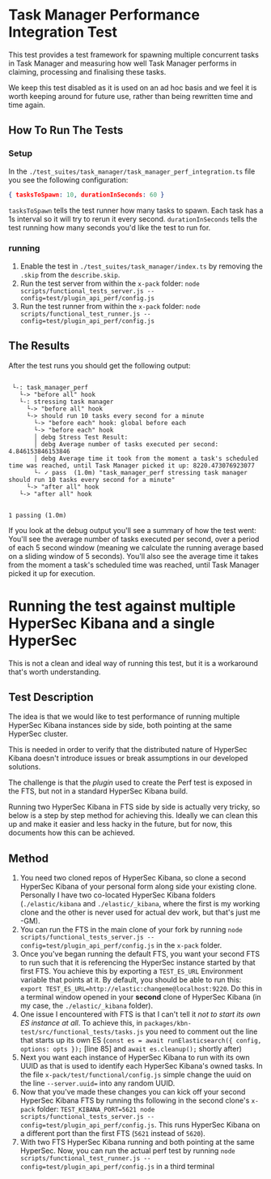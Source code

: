 # Task Manager Performance Integration Test 

This test provides a test framework for spawning multiple concurrent tasks in
Task Manager and measuring how well Task Manager performs in claiming, processing
and finalising these tasks.

We keep this test disabled as it is used on an ad hoc basis and we feel it is
worth keeping around for future use, rather than being rewritten time and time again.

## How To Run The Tests

### Setup
In the `./test_suites/task_manager/task_manager_perf_integration.ts` file you see the following configuration:

```json
{ tasksToSpawn: 10, durationInSeconds: 60 }
```

`tasksToSpawn` tells the test runner how many tasks to spawn. Each task has a 1s interval so it will try to rerun it every second.
`durationInSeconds` tells the test running how many seconds you'd like the test to run for.

### running

1. Enable the test in `./test_suites/task_manager/index.ts` by removing the `.skip` from the `describe.skip`.
1. Run the test server from within the `x-pack` folder: `node scripts/functional_tests_server.js --config=test/plugin_api_perf/config.js`
1. Run the test runner from within the `x-pack` folder: `node scripts/functional_test_runner.js --config=test/plugin_api_perf/config.js`

## The Results
After the test runs you should get the following output:
```

 └-: task_manager_perf
   └-> "before all" hook
   └-: stressing task manager
     └-> "before all" hook
     └-> should run 10 tasks every second for a minute
       └-> "before each" hook: global before each
       └-> "before each" hook
       │ debg Stress Test Result:
       │ debg Average number of tasks executed per second: 4.846153846153846
       │ debg Average time it took from the moment a task's scheduled time was reached, until Task Manager picked it up: 8220.473076923077
       └- ✓ pass  (1.0m) "task_manager_perf stressing task manager should run 10 tasks every second for a minute"
     └-> "after all" hook
   └-> "after all" hook


1 passing (1.0m)

```

If you look at the debug output you'll see a summary of how the test went:
You'll see the average number of tasks executed per second, over a period of each 5 second window (meaning we calculate the running average based on a sliding window of 5 seconds).
You'll also see the average time it takes from the moment a task's scheduled time was reached, until Task Manager picked it up for execution.


# Running the test against multiple HyperSec Kibana and a single HyperSec
This is not a clean and ideal way of running this test, but it is a workaround that's worth understanding.

## Test Description
The idea is that we would like to test performance of running multiple HyperSec Kibana instances side by side, both pointing at the same HyperSec cluster.

This is needed in order to verify that the distributed nature of HyperSec Kibana doesn't introduce issues or break assumptions in our developed solutions.

The challenge is that the _plugin_ used to create the Perf test is exposed in the FTS, but not in a standard HyperSec Kibana build.

Running two HyperSec Kibana in FTS side by side is actually very tricky, so below is a step by step method for achieving this.
Ideally we can clean this up and make it easier and less hacky in the future, but for now, this documents how this can be achieved.

## Method
1. You need two cloned repos of HyperSec Kibana, so clone a second HyperSec Kibana of your personal form along side your existing clone. Personally I have two co-located HyperSec Kibana folders (`./elastic/kibana` and `./elastic/_kibana`, where the first is my working clone and the other is never used for actual dev work, but that's just me -GM).
1. You can run the FTS in the main clone of your fork by running `node scripts/functional_tests_server.js --config=test/plugin_api_perf/config.js` in the `x-pack` folder.
1. Once you've began running the default FTS, you want your second FTS to run such that it is referencing the HyperSec instance started by that first FTS. You achieve this by exporting a `TEST_ES_URL` Environment variable that points at it. By default, you should be able to run this: `export TEST_ES_URL=http://elastic:changeme@localhost:9220`. Do this in a terminal window opened in your **second** clone of HyperSec Kibana (in my case, the `./elastic/_kibana` folder).
1. One issue I encountered with FTS is that I can't tell it _not to start its own ES instance at all_. To achieve this, in `packages/kbn-test/src/functional_tests/tasks.js` you need to comment out the line that starts up its own ES (`const es = await runElasticsearch({ config, options: opts });` [line 85]  and `await es.cleanup();` shortly after)
1. Next you want each instance of HyperSec Kibana to run with its own UUID as that is used to identify each HyperSec Kibana's owned tasks. In the file `x-pack/test/functional/config.js` simple change the uuid on the line `--server.uuid=` into any random UUID.
1. Now that you've made these changes you can kick off your second HyperSec Kibana FTS by running ths following in the second clone's `x-pack` folder: `TEST_KIBANA_PORT=5621 node scripts/functional_tests_server.js --config=test/plugin_api_perf/config.js`. This runs HyperSec Kibana on a different port than the first FTS (`5621` instead of `5620`).
1. With two FTS HyperSec Kibana running and both pointing at the same HyperSec. Now, you can run the actual perf test by running `node scripts/functional_test_runner.js --config=test/plugin_api_perf/config.js` in a third terminal

